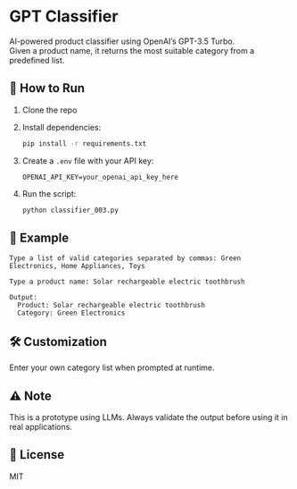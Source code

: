 # GPT Classifier

AI-powered product classifier using OpenAI’s GPT-3.5 Turbo.  
Given a product name, it returns the most suitable category from a predefined list.

## 🚀 How to Run

1. Clone the repo  
2. Install dependencies:  
   ```bash
   pip install -r requirements.txt
   ```

3. Create a `.env` file with your API key:  
   ```
   OPENAI_API_KEY=your_openai_api_key_here
   ```

4. Run the script:  
   ```bash
   python classifier_003.py
   ```

## 🧠 Example

```
Type a list of valid categories separated by commas: Green Electronics, Home Appliances, Toys

Type a product name: Solar rechargeable electric toothbrush

Output:  
  Product: Solar rechargeable electric toothbrush  
  Category: Green Electronics
```

## 🛠️ Customization

Enter your own category list when prompted at runtime.

## ⚠️ Note

This is a prototype using LLMs. Always validate the output before using it in real applications.

## 📄 License

MIT

